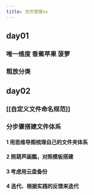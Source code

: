 ```yaml
---
title: 文件管理os
---
```


## day01
### 唯一维度 香蕉苹果  菠萝
### 粗放分类
## day02
### [[自定义文件命名规范]]
### 分步骤搭建文件体系
#### 1 用思维导图梳理自己的文件夹体系
#### 2 照葫芦画瓢，对照模板搭建
#### 3 考虑用云盘备份
#### 4 迭代、根据实践的反馈来迭代
